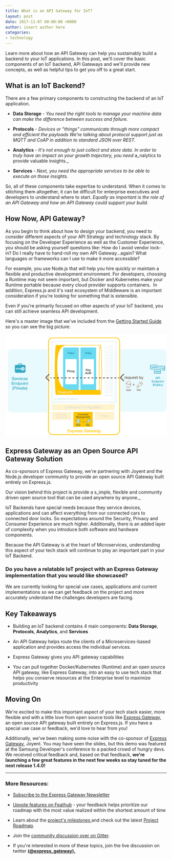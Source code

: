 ```yaml
---
title: What is an API Gateway for IoT?
layout: post
date: 2017-11-07 00:00:00 +0000
author: insert author here
categories:
- technology
---
```

Learn more about how an API Gateway can help you sustainably build a backend to your IoT applications. In this post, we'll cover the basic components of an IoT backend, API Gateways and we'll provide new concepts, as well as helpful tips to get you off to a great start. 

## What is an IoT Backend?

There are a few primary components to constructing the backend of an IoT application.

* **Data Storage** - _You need the right tools to manage your machine data can make the difference between success and failure._

* **Protocols** - _Devices or "things" communicate through more compact and efficient the payloads We're talking about protocol support just as MQTT and CoAP in addition to standard JSON over REST._

* **Analytics** - _It's not enough to just collect and store data. In order to truly have an impact on your growth trajectory, you need_ a_nalytics to provide valuable insights._

* **Services** - _Next, you need the appropriate services to be able to execute on those insights._

So, all of these components take expertise to understand. When it comes to stitching them altogether, it can be difficult for enterprise executives and developers to understand where to start. _Equally as important is the role of an API Gateway and how an API Gateway could support your build._

## How Now, API Gateway?

As you begin to think about how to design your backend, you need to consider different aspects of your API Strategy and technology stack. By focusing on the Developer Experience as well as the Customer Experience, you should be asking yourself questions like: How do I avoid vendor lock-in? Do I really have to hand-roll my own API Gateway...again? What languages or frameworks can I use to make it more accessible?

For example, you use Node.js that will help you hire quickly or maintain a flexible and productive development environment. For developers, choosing a Runtime may not seem important, but Docker and Kubernetes make your Runtime portable because every cloud provider supports containers.  In addition, Express.js and it's vast ecosystem of Middleware is an important consideration if you're looking for something that is extensible.

Even if you're primarily focused on other aspects of your IoT backend, you can still achieve seamless API development.

Here's a master image that we've included from the [Getting Started Guide](http://www.express-gateway.io/getting-started/ "Express Gateway Getting Started Guide") so you can see the big picture:

![](/assets/img/secure-2.png)

## Express Gateway as an Open Source API Gateway Solution

As co-sponsors of Express Gateway, we're partnering with Joyent and the Node.js developer community to provide an open source API Gateway built entirely on Express.js.

Our vision behind this project is provide a s_imple, flexible and community driven open source tool that can be used anywhere by anyone._

IoT Backends have special needs because they service devices, applications and can affect everything from our connected cars to connected door locks. So expectations around the Security, Privacy and Consumer Experience are much higher. Additionally, there is an added layer of complexity when you introduce both software and hardware components.

Because the API Gateway is at the heart of Microservices, understanding this aspect of your tech stack will continue to play an important part in your IoT Backend.

### Do you have a relatable IoT project with an Express Gateway implementation that you would like showcased? 

We are currently looking for special use cases, applications and current implementations so we can get feedback on the project and more accurately understand the challenges developers are facing.

## Key Takeaways

* Building an IoT backend contains 4 main components: **Data Storage**, **Protocols**, **Analytics**, and **Services** 

* An API Gateway helps route the clients of a Microservices-based application and provides access the individual services. 

* Express Gateway gives you API gateway capabilities

* You can pull together Docker/Kubernetes (Runtime) and an open source API gateway, like Express Gateway, into an easy to use tech stack that helps you conserve resources at the Enterprise level to maximize productivity 

## Moving On

We're excited to make this important aspect of your tech stack easier, more flexible and with a little love from open source tools like [Express Gateway](http://www.express-gateway.io), an open source API gateway built entirely on Express.js. If you have a special use case or feedback, we'd love to hear from you!

Additionally, we've been making some noise with the co-sponsor of [Express Gateway](http://www.express-gateway.io), Joyent. You may have seen the slides, but this demo was featured at the Samsung Developer's conference to a packed crowd of hungry devs. We received critical feedback and, based on that feedback, **we're launching a few great features in the next few weeks so stay tuned for the next release 1.4.0!**

---

### **More Resources:**

* [Subscribe to the Express Gateway Newsletter](http://eepurl.com/cVOqd5 "Express Gateway Newsletter")

* [Upvote features on Feathub](https://feathub.com/ExpressGateway/express-gateway "Express Gateway on Feathub") - your feedback helps prioritize our roadmap with the most value realized within the shortest amount of time

* Learn about the [project's milestones ](https://github.com/ExpressGateway/express-gateway/milestones "Express Gateway Project Roadmap")and check out the latest [Project Roadmap](https://github.com/ExpressGateway/express-gateway/milestones "Express Gateway Project Roadmap").

* Join the [community discussion over on Gitter](https://gitter.im/ExpressGateway/express-gateway "Express Gateway Gitter Community").

* If you're interested in more of these topics, join the live discussion on twitter [**(@express_gateway).**](https://twitter.com/express_gateway)
